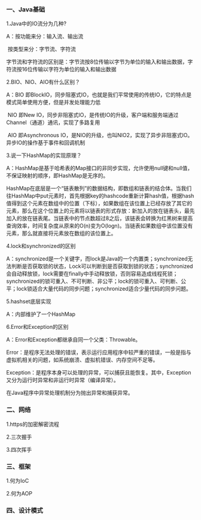 ### 一、Java基础

1.Java中的IO流分为几种?

A：按功能来分：输入流、输出流

​	  按类型来分：字节流、字符流

​	  字节流和字符流的区别是：字节流按8位传输以字节为单位的输入和输出数据，字符流按16位传输以字符为单位的输入和输出数据

2.BIO、NIO、AIO有什么区别？

A：BIO 即BlockIO，同步阻塞式IO，也就是我们平常使用的传统IO，它的特点是模式简单使用方便，但是并发处理能力低

​	  NIO 即New IO，同步非阻塞式IO，是传统IO的升级，客户端和服务端通过Channel（通道）通讯，实现了多路复用

​	  AIO 即Asynchronous IO，是NIO的升级，也叫NIO2，实现了异步非阻塞式IO。异步IO的操作基于事件和回调机制

3.说一下HashMap的实现原理？

A：HashMap是基于哈希表的Map接口的非同步实现，允许使用null键和null值，不保证映射的顺序，即HashMap是无序的。

HashMap在底层是一个“链表散列”的数据结构，即数组和链表的结合体。当我们往HashMap中put元素时，首先根据key的hashcode重新计算hash值，根据hash值得到这个元素在数组中的位置（下标），如果数组在该位置上已经存放了其它的元素，那么在这个位置上的元素将以链表的形式存放：新加入的放在链表头，最先加入的放在链表尾。当链表中的节点数超过8之后，该链表会转换为红黑树来提高查询效率，时间复杂度从原来的O(n)变为O(logn)。当链表如果数组中该位置没有元素，那么就直接将元素放在数组的该位置上。

4.lock和synchronized的区别

A：synchronized是一个关键字，而lock是Java的一个内置类；synchronized无法判断是否获取锁的状态，Lock可以判断到是否获取到锁的状态；synchronized会自动释放锁，lock需要在finally中手动释放锁，否则容易造成线程死锁；synchronized的锁可重入、不可判断、非公平；lock的锁可重入、可判断、公平；lock锁适合大量代码的同步问题；synchronized适合少量代码的同步问题。

5.hashset底层实现

A：内部维护了一个HashMap

6.Error和Exception的区别

A：Error和Exception都继承自同一个父类：Throwable。

​	Error：是程序无法处理的错误，表示运行应用程序中较严重的错误，一般是指与虚拟机相关的问题，如系统崩溃、虚拟机错误、内存空间不足等。

​	Exception：是程序本身可以处理的异常，可以捕获且能恢复。其中，Exception又分为运行时异常和非运行时异常（编译异常）。

在Java程序中异常处理机制分为抛出异常和捕获异常。

### 二、网络

1.https的加密解密流程

2.三次握手

3.四次挥手

### 三、框架

1.何为IoC

2.何为AOP

### 四、设计模式